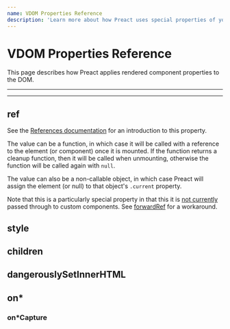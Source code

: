 ```yaml
---
name: VDOM Properties Reference
description: 'Learn more about how Preact uses special properties of your VDOM components'
---
```


# VDOM Properties Reference

This page describes how Preact applies rendered component properties to the DOM.

---

<div><toc></toc></div>

---

## ref

See the [References documentation](/guide/v10/refs#createref) for an introduction to this property.

The value can be a function, in which case it will be called with a reference to the element (or component) once it is mounted. If the function returns a cleanup function, then it will be called when unmounting, otherwise the function will be called again with `null`.

The value can also be a non-callable object, in which case Preact will assign the element (or null) to that object's `.current` property.

Note that this is a particularly special property in that this it is [not currently](https://github.com/preactjs/preact/pull/4658) passed through to custom components. See [forwardRef](/guide/v10/switching-to-preact#forwardref) for a workaround.

## style


## children

## dangerouslySetInnerHTML

## on*

### on*Capture

